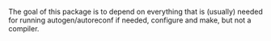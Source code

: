 The goal of this package is to depend on everything that is (usually)
needed for running autogen/autoreconf if needed,
configure and make, but not a compiler.